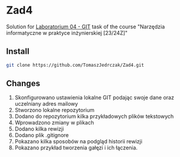 Zad4 
==================


 Solution for [Laboratorium 04 - GIT](https://elearning.po.edu.pl/mod/assign/view.php?id=349341) task of the course "Narzędzia informatyczne w praktyce inżynierskiej [23/24Z]"

## Install
```bash
git clone https://github.com/TomaszJedrczak/Zad4.git
```
## Changes

<ol>
<li>Skonfigurowano ustawienia lokalne GIT podając swoje dane oraz uczelniany adres mailowy</li>
<li>Stworzono lokalne repozytorium</li>
<li>Dodano do repozytorium kilka przykładowych plików tekstowych</li>
<li>Wprowadzono zmiany w plikach</li>
<li>Dodano kilka rewizji</li>
<li>Dodano plik .gitignore </li>
<li>Pokazano kilka sposobów na podgląd historii rewizji</li>
<li>Pokazano przykład tworzenia gałęzi i ich łączenia.</li>
</ol>
